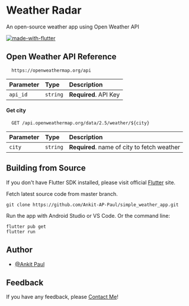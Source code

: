 
# Weather Radar

An open-source weather app using Open Weather API

[![made-with-flutter](https://img.shields.io/badge/Made%20with-Flutter-1f425f.svg)](https://flutter.dev/)


## Open Weather API Reference

```http
  https://openweathermap.org/api
```

| Parameter | Type     | Description                |
| :-------- | :------- | :------------------------- |
| `api_id` | `string` | **Required**. API Key |

#### Get city

```http
  GET /api.openweathermap.org/data/2.5/weather/${city}
```

| Parameter | Type     | Description                       |
| :-------- | :------- | :-------------------------------- |
| `city`      | `string` | **Required**. name of city to fetch weather |



## Building from Source

If you don't have Flutter SDK installed, please visit official [Flutter](https://flutter.dev/) site.

Fetch latest source code from master branch.

```
git clone https://github.com/Ankit-AP-Paul/simple_weather_app.git
```

Run the app with Android Studio or VS Code. Or the command line:

```
flutter pub get
flutter run
```
## Author

- [@Ankit Paul](https://github.com/Ankit-AP-Paul)


## Feedback

If you have any feedback, please [Contact Me](mailto:ankitpaul894@gmail.com)!

